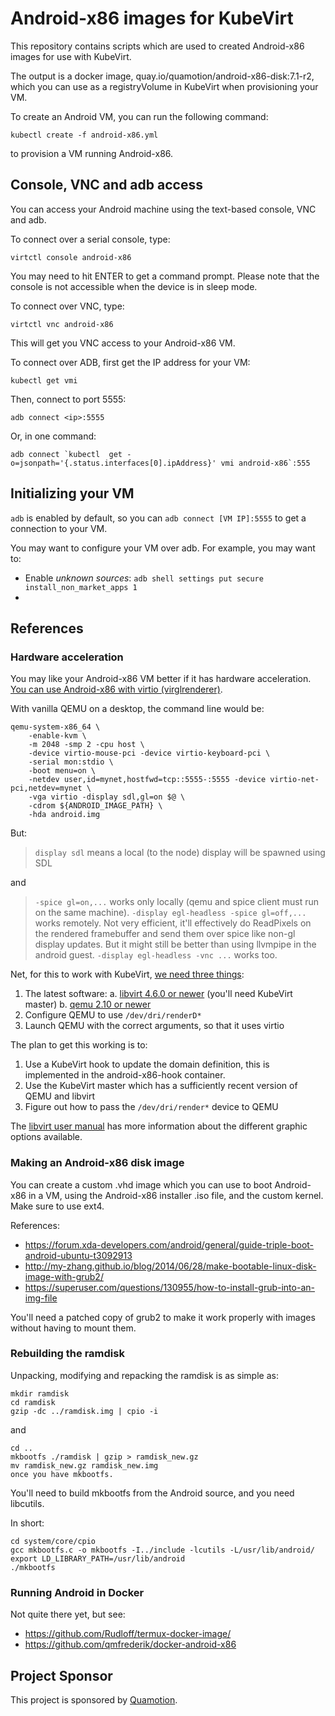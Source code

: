 # Android-x86 images for KubeVirt

This repository contains scripts which are used to created Android-x86 images
for use with KubeVirt.

The output is a docker image, quay.io/quamotion/android-x86-disk:7.1-r2, which
you can use as a registryVolume in KubeVirt when provisioning your VM.

To create an Android VM, you can run the following command:

```
kubectl create -f android-x86.yml
```

to provision a VM running Android-x86.

## Console, VNC and adb access

You can access your Android machine using the text-based console,
VNC and adb.

To connect over a serial console, type:

```
virtctl console android-x86
```

You may need to hit ENTER to get a command prompt. Please note
that the console is not accessible when the device is in sleep
mode.

To connect over VNC, type:

```
virtctl vnc android-x86
```

This will get you VNC access to your Android-x86 VM.

To connect over ADB, first get the IP address for your VM:

```
kubectl get vmi
```

Then, connect to port 5555:

```
adb connect <ip>:5555
```

Or, in one command:

```
adb connect `kubectl  get -o=jsonpath='{.status.interfaces[0].ipAddress}' vmi android-x86`:555
```

## Initializing your VM
`adb` is enabled by default, so you can `adb connect [VM IP]:5555` to get a connection to your VM.

You may want to configure your VM over adb. For example, you may want to:

- Enable *unknown sources*: `adb shell settings put secure install_non_market_apps 1`
- 

## References

### Hardware acceleration

You may like your Android-x86 VM better if it has hardware acceleration. [You can use Android-x86 with
virtio (virglrenderer)](https://groups.google.com/forum/#!msg/android-x86/enPcst6oQ_w/8Etr0aEZAAAJ).

With vanilla QEMU on a desktop, the command line would be:

```
qemu-system-x86_64 \
    -enable-kvm \
    -m 2048 -smp 2 -cpu host \
    -device virtio-mouse-pci -device virtio-keyboard-pci \
    -serial mon:stdio \
    -boot menu=on \
    -netdev user,id=mynet,hostfwd=tcp::5555-:5555 -device virtio-net-pci,netdev=mynet \
    -vga virtio -display sdl,gl=on $@ \
    -cdrom ${ANDROID_IMAGE_PATH} \
    -hda android.img
```

But:

> `display sdl` means a local (to the node) display will be spawned using SDL

and

> `-spice gl=on,...` works only locally (qemu and spice client must run on the same machine).
> `-display egl-headless -spice gl=off,...` works remotely.  Not very efficient, it'll effectively do ReadPixels on the rendered framebuffer and send them over spice like non-gl display updates.  But it might still be better than using llvmpipe in the android guest.
> `-display egl-headless -vnc ...` works too.


Net, for this to work with KubeVirt, [we need three things](https://groups.google.com/d/msg/kubevirt-dev/7xYZQtILpJM/KtTqLnO9AAAJ):

1. The latest software:
   a. [libvirt 4.6.0 or newer](https://github.com/libvirt/libvirt/commit/d8266ebe1615c4b043db6b8d486465722cdd0ef8) (you'll need KubeVirt master)
   b. [qemu 2.10 or newer](https://patchwork.kernel.org/patch/10465793/)
2. Configure QEMU to use `/dev/dri/renderD*` 
3. Launch QEMU with the correct arguments, so that it uses virtio

The plan to get this working is to:
1. Use a KubeVirt hook to update the domain definition, this is implemented in the android-x86-hook container.
2. Use the KubeVirt master which has a sufficiently recent version of QEMU and libvirt
3. Figure out how to pass the `/dev/dri/render*` device to QEMU

The [libvirt user manual](https://libvirt.org/formatdomain.html#elementsGraphics) has more information
about the different graphic options available.

### Making an Android-x86 disk image

You can create a custom .vhd image which you can use to boot Android-x86 in a VM, using the
Android-x86 installer .iso file, and the custom kernel. Make sure to use ext4.

References:

- https://forum.xda-developers.com/android/general/guide-triple-boot-android-ubuntu-t3092913
- http://my-zhang.github.io/blog/2014/06/28/make-bootable-linux-disk-image-with-grub2/
- https://superuser.com/questions/130955/how-to-install-grub-into-an-img-file

You'll need a patched copy of grub2 to make it work properly with images without having
to mount them.

### Rebuilding the ramdisk
Unpacking, modifying and repacking the ramdisk is as simple as:

```
mkdir ramdisk
cd ramdisk
gzip -dc ../ramdisk.img | cpio -i
```
and

```
cd ..
mkbootfs ./ramdisk | gzip > ramdisk_new.gz
mv ramdisk_new.gz ramdisk_new.img
once you have mkbootfs.
```

You'll need to build mkbootfs from the Android source, and you need libcutils.

In short:

```
cd system/core/cpio
gcc mkbootfs.c -o mkbootfs -I../include -lcutils -L/usr/lib/android/
export LD_LIBRARY_PATH=/usr/lib/android
./mkbootfs
```

### Running Android in Docker

Not quite there yet, but see:
- https://github.com/Rudloff/termux-docker-image/
- https://github.com/qmfrederik/docker-android-x86

## Project Sponsor

This project is sponsored by [Quamotion](http://quamotion.mobi).
